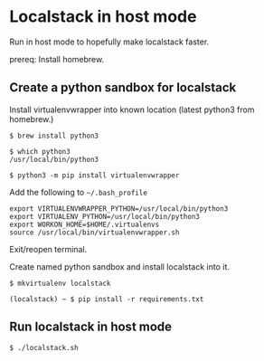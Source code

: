 # Localstack in host mode

Run in host mode to hopefully make localstack faster.

prereq: Install homebrew.

## Create a python sandbox for localstack

Install virtualenvwrapper into known location (latest python3 from homebrew.)

```
$ brew install python3

$ which python3
/usr/local/bin/python3

$ python3 -m pip install virtualenvwrapper
```

Add the following to `~/.bash_profile`

```
export VIRTUALENVWRAPPER_PYTHON=/usr/local/bin/python3
export VIRTUALENV_PYTHON=/usr/local/bin/python3
export WORKON_HOME=$HOME/.virtualenvs
source /usr/local/bin/virtualenvwrapper.sh
```

Exit/reopen terminal.

Create named python sandbox and install localstack into it.

```
$ mkvirtualenv localstack

(localstack) ~ $ pip install -r requirements.txt
```

## Run localstack in host mode

```
$ ./localstack.sh
```
